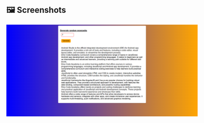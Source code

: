 ## 🖼️ Screenshots
![](https://github.com/AbdoJoker99/mini-projects-web/blob/main/Random%20paragraph%20generator/Screenshot%202024-11-29%20214625.png?raw=true)
